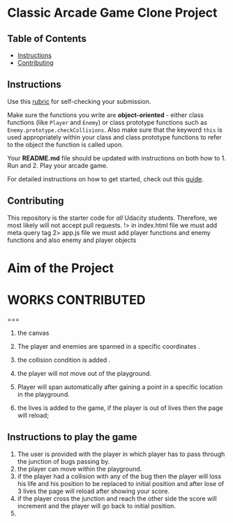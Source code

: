 # Classic Arcade Game Clone Project

## Table of Contents

- [Instructions](#instructions)
- [Contributing](#contributing)

## Instructions

Use this [rubric](https://review.udacity.com/#!/rubrics/15/view) for self-checking your submission.

Make sure the functions you write are **object-oriented** - either class functions (like `Player` and `Enemy`) or class prototype functions such as `Enemy.prototype.checkCollisions`. Also make sure that the keyword `this` is used appropriately within your class and class prototype functions to refer to the object the function is called upon.

Your **README.md** file should be updated with instructions on both how to 1. Run and 2. Play your arcade game.

For detailed instructions on how to get started, check out this [guide](https://docs.google.com/document/d/1v01aScPjSWCCWQLIpFqvg3-vXLH2e8_SZQKC8jNO0Dc/pub?embedded=true).

## Contributing

This repository is the starter code for _all_ Udacity students. Therefore, we most likely will not accept pull requests.
!> in index.html file we must add meta query tag
2> app.js file we must add player functions and enemy functions and also enemy and player objects

# Aim of the Project
 
# WORKS CONTRIBUTED
===
1. the canvas

1. The player and  enemies are spanned  in a specific coordinates .
3. the collision condition is added .
4. the player will not move out of the playground.
5. Player will span automatically after gaining a point in a specific location in the playground.
6. the lives is added to the game, if the player is out of lives then the page will reload;

## Instructions to play the game

 1. The user is provided with the player in which player has to pass through the junction  of bugs passing by.
 2. the player can move within the playground.
 3. if the player had a collision with any of the bug then the player will loss his life and his position to be replaced to initial position and   after lose of  3 lives the page will reload after showing your score.
 4.  if the player cross the junction and reach the other side the score will increment and the player will go back  to initial position.
 5.
